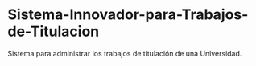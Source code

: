 # Sistema-Innovador-para-Trabajos-de-Titulacion
Sistema para administrar los trabajos de titulación de una Universidad.
